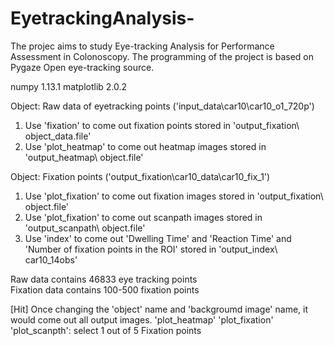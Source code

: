 # EyetrackingAnalysis-
The projec aims to study Eye-tracking Analysis for Performance Assessment in Colonoscopy. The programming of the project is based on Pygaze Open eye-tracking source.

numpy 1.13.1
matplotlib 2.0.2

Object: Raw data of eyetracking points ('input_data\car10\car10_o1_720p')
1. Use 'fixation' to come out fixation points stored in 'output_fixation\ object_data.file'  
2. Use 'plot_heatmap' to come out  heatmap images stored in 'output_heatmap\ object.file'

Object: Fixation points ('output_fixation\car10_data\car10_fix_1')
1. Use 'plot_fixation' to come out  fixation images stored in 'output_fixation\ object.file'
2. Use 'plot_fixation' to come out  scanpath images stored in 'output_scanpath\ object.file'
3. Use 'index' to come out 'Dwelling Time' and 'Reaction Time' and  'Number of fixation points in the ROI' stored in  'output_index\ car10_14obs'

Raw data contains 46833 eye tracking points  
Fixation data contains 100-500 fixation points

[Hit]
Once changing the 'object' name and  'backgroumd image' name, it would come out all output images. 
'plot_heatmap'
'plot_fixation'
'plot_scanpth': select 1 out of 5 Fixation points
